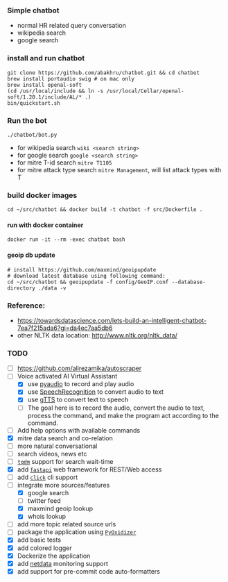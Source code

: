 ### Simple chatbot 

- normal HR related query conversation
- wikipedia search
- google search

### install and run chatbot
```.env
git clone https://github.com/abakhru/chatbot.git && cd chatbot
brew install portaudio swig # on mac only
brew install openal-soft
(cd /usr/local/include && ln -s /usr/local/Cellar/openal-soft/1.20.1/include/AL/* .)
bin/quickstart.sh
```

### Run the bot
```
./chatbot/bot.py
```
- for wikipedia search `wiki <search string>`
- for google search `google <search string>`
- for mitre T-id search `mitre T1105`
- for mitre attack type search `mitre Management`, will list attack types with T<id>

### build docker images
```
cd ~/src/chatbot && docker build -t chatbot -f src/Dockerfile .
```

#### run with docker container
```
docker run -it --rm -exec chatbot bash
```

#### geoip db update
```
# install https://github.com/maxmind/geoipupdate
# download latest database using following command:
cd ~/src/chatbot && geoipupdate -f config/GeoIP.conf --database-directory ./data -v
```

### Reference:
- https://towardsdatascience.com/lets-build-an-intelligent-chatbot-7ea7f215ada6?gi=da4ec7aa5db6
- other NLTK data location: http://www.nltk.org/nltk_data/
 
### TODO
- [ ] https://github.com/alirezamika/autoscraper
- [ ] Voice activated AI Virtual Assistant
    - [x] use [pyaudio](https://people.csail.mit.edu/hubert/pyaudio/) to record and play audio
    - [x] use [SpeechRecognition](https://github.com/Uberi/speech_recognition) to convert audio to text
    - [x] use [gTTS](https://github.com/pndurette/gTTS) to convert text to speech 
    - [ ] The goal here is to record the audio, convert the audio to text, process the command, and make the program act according to the command.
- [ ] Add help options with available commands
- [x] mitre data search and co-relation
- [ ] more natural conversational
- [ ] search videos, news etc
- [ ] [`tqdm`](https://github.com/tqdm/tqdm) support for search wait-time
- [x] add [`fastapi`](https://github.com/tiangolo/fastapi) web framework for REST/Web access
- [ ] add [`click`](https://github.com/pallets/click) cli support
- [ ] integrate more sources/features
  - [x] google search
  - [ ] twitter feed
  - [x] maxmind geoip lookup
  - [x] whois lookup
- [ ] add more topic related source urls
- [ ] package the application using [`PyOxidizer`](https://github.com/indygreg/PyOxidizer)
- [x] add basic tests
- [x] add colored logger
- [x] Dockerize the application
- [x] add [netdata](https://github.com/netdata/netdata) monitoring support
- [x] add support for pre-commit code auto-formatters
